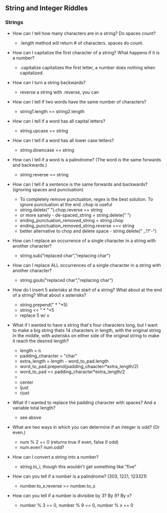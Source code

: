 ## String and Integer Riddles

### Strings

* How can I tell how many characters are in a string? Do spaces count?
    * .length method will return # of characters. spaces do count. 

* How can I capitalize the first character of a string? What
happens if it is a number?
    * .capitalize capitalizes the first letter, a number does nothing when capitalized.

* How can I turn a string backwards?
    * reverse a string with .reverse, you can

* How can I tell if two words have the same number of characters?
    * string1.length == string2.length

* How can I tell if a word has all capital letters?
    * string.upcase == string

* How can I tell if a word has all lower case letters?
    * string.downcase == string

* How can I tell if a word is a palindrome? (The word is the same forwards and
  backwards.)
    * string.reverse == string

* How can I tell if a sentence is the same forwards and backwards? (ignoring spaces and punctuation)
    * To completely remove punctuation, regex is the best solution. To ignore punctuation at the end .chop is useful
    * string.delete(" ").chop.reverse == string
    * or more sanely - de-spaced_string = string.delete(" ")
    * ending_punctuation_removed_string = string.chop
    * ending_punctuation_removed_string.reverse === string
    * better alternative to chop and delete space - string.delete(" ,.!?'-")

* How can I replace an occurrence of a single character in a string with another
character?
    * string.sub("replaced char","replacing char")

* How can I replace ALL occurrences of a single character in a string with
another character?
    * string.gsub("replaced char","replacing char")

* How do I insert 5 asterisks at the start of a string? What about at the end of
a string? What about x asterisks?
    * string.prepend(" * "*5)
    * string << " * "*5
    * replace 5 w/ x

* What if I wanted to have a string that's four characters long, but I want to
make a big string thats 14 characters in length, with the original string in the
middle, with asterisks on either side of the original string to make it reach
the desired length?
    * length = n
    * padding_character = "char"
    * extra_length = length - word_to_pad.length
    * word_to_pad.prepend(padding_chaacterr*extra_length/2)
    * word_to_pad << padding_character*extra_length/2
    * 
    * center
    * ljust
    * rjust

* What if I wanted to replace the padding character with spaces? And a variable
total length?
    * see above

* What are two ways in which you can determine if an integer is odd? (Or even.)
    * num % 2 == 0 (returns true if even, false if odd)
    * num.even? num.odd?

* How can I convert a string into a number?
    * string.to_i, though this wouldn't get something like "five"

* How can you tell if a number is a palindrome? (303, 1221, 123321)
    * number.to_s.reverse == number.to_s

* How can you tell if a number is divisible by 3? By 9? By x?
    * number % 3 == 0, number % 9 == 0, number % x == 0
